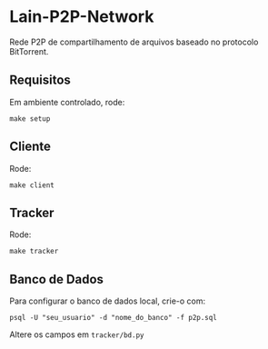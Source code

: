 # Lain-P2P-Network

Rede P2P de compartilhamento de arquivos baseado no protocolo BitTorrent.

## Requisitos

Em ambiente controlado, rode:

```
make setup

```

## Cliente

Rode:

```
make client

```

## Tracker

Rode:

```
make tracker

```

## Banco de Dados

Para configurar o banco de dados local, crie-o com:

```
psql -U "seu_usuario" -d "nome_do_banco" -f p2p.sql

```

Altere os campos em `tracker/bd.py`
